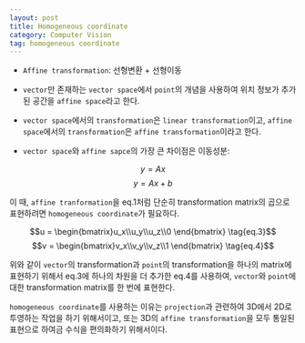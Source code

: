 ```yaml
---
layout: post
title: Homogeneous coordinate
category: Computer Vision
tag: homogeneous coordinate
---
```


- `Affine transformation`: 선형변환 + 선형이동

- `vector`만 존재하는 `vector space`에서 `point`의 개념을 사용하여 위치 정보가 추가된 공간을 `affine space`라고 한다.

- `vector space`에서의 `transformation`은 `linear transformation`이고, `affine space`에서의 `transformation`은 `affine transformation`이라고 한다.

- `vector space`와 `affine sapce`의 가장 큰 차이점은 이동성분:

$$y = Ax \tag{ep.1. linear tranformation}$$
$$y = Ax + b \tag{eq.2 affine transformation}$$

이 때, `affine tranformation`을 eq.1처럼 단순히 transformation matrix의 곱으로 표현하려면 `homogeneous coordinate`가 필요하다.

$$u = \begin{bmatrix}u_x\\u_y\\u_z\\0 \end{bmatrix} \tag{eq.3}$$
$$v = \begin{bmatrix}v_x\\v_y\\v_z\\1 \end{bmatrix} \tag{eq.4}$$

위와 같이 `vector`의 transformation과 `point`의 transformation을 하나의 matrix에 표현하기 위해서 eq.3에 하나의 차원을 더 추가한 eq.4를 사용하여, `vector`와 `point`에 대한 transformation matrix를 한 번에 표현한다.

`homogeneous coordinate`를 사용하는 이유는 `projection`과 관련하여 3D에서 2D로 투영하는 작업을 하기 위해서이고, 또는 3D의 `affine transformation`을 모두 통일된 표현으로 하여금 수식을 편의화하기 위해서이다.
